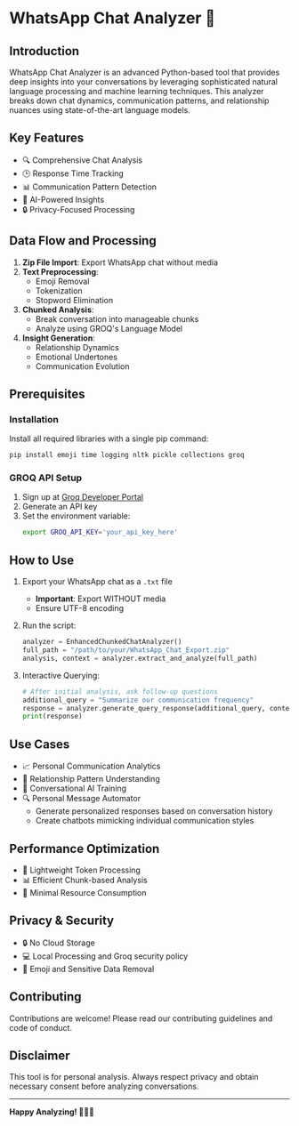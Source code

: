 # WhatsApp Chat Analyzer 💬

## Introduction

WhatsApp Chat Analyzer is an advanced Python-based tool that provides deep insights into your conversations by leveraging sophisticated natural language processing and machine learning techniques. This analyzer breaks down chat dynamics, communication patterns, and relationship nuances using state-of-the-art language models.

## Key Features

- 🔍 Comprehensive Chat Analysis
- 🕒 Response Time Tracking
- 📊 Communication Pattern Detection
- 🤖 AI-Powered Insights
- 🔒 Privacy-Focused Processing

## Data Flow and Processing

1. **Zip File Import**: Export WhatsApp chat without media
2. **Text Preprocessing**:
   - Emoji Removal
   - Tokenization
   - Stopword Elimination
3. **Chunked Analysis**:
   - Break conversation into manageable chunks
   - Analyze using GROQ's Language Model
4. **Insight Generation**:
   - Relationship Dynamics
   - Emotional Undertones
   - Communication Evolution

## Prerequisites

### Installation

Install all required libraries with a single pip command:

```bash
pip install emoji time logging nltk pickle collections groq
```

### GROQ API Setup

1. Sign up at [Groq Developer Portal](https://console.groq.com/)
2. Generate an API key
3. Set the environment variable:
   ```bash
   export GROQ_API_KEY='your_api_key_here'
   ```

## How to Use

1. Export your WhatsApp chat as a `.txt` file
   - **Important**: Export WITHOUT media
   - Ensure UTF-8 encoding

2. Run the script:
   ```python
   analyzer = EnhancedChunkedChatAnalyzer()
   full_path = "/path/to/your/WhatsApp_Chat_Export.zip"
   analysis, context = analyzer.extract_and_analyze(full_path)
   ```

3. Interactive Querying:
   ```python
   # After initial analysis, ask follow-up questions
   additional_query = "Summarize our communication frequency"
   response = analyzer.generate_query_response(additional_query, context)
   print(response)
   ```

## Use Cases

- 📈 Personal Communication Analytics
- 🤝 Relationship Pattern Understanding
- 🤖 Conversational AI Training
- 🔍 Personal Message Automator
   - Generate personalized responses based on conversation history
   - Create chatbots mimicking individual communication styles

## Performance Optimization

- 🚀 Lightweight Token Processing
- 📊 Efficient Chunk-based Analysis
- 🔬 Minimal Resource Consumption

## Privacy & Security

- 🔒 No Cloud Storage
- 💻 Local Processing and Groq security policy
- 🚫 Emoji and Sensitive Data Removal

## Contributing

Contributions are welcome! Please read our contributing guidelines and code of conduct.

## Disclaimer

This tool is for personal analysis. Always respect privacy and obtain necessary consent before analyzing conversations.

---

**Happy Analyzing! 🕵️‍♀️📱**

